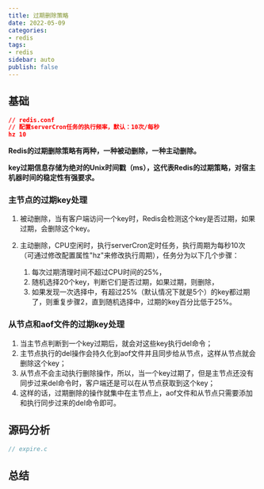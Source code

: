 ```yaml
---
title: 过期删除策略
date: 2022-05-09
categories:
- redis
tags:
- redis
sidebar: auto
publish: false
---
```


## 基础

```json
// redis.conf
// 配置serverCron任务的执行频率，默认：10次/每秒
hz 10
```

**Redis的过期删除策略有两种，一种被动删除，一种主动删除。**

**key过期信息存储为绝对的Unix时间戳（ms），这代表Redis的过期策略，对宿主机器时间的稳定性有强要求。**

### 主节点的过期key处理

1. 被动删除，当有客户端访问一个key时，Redis会检测这个key是否过期，如果过期，会删除这个key。

2. 主动删除，CPU空闲时，执行serverCron定时任务，执行周期为每秒10次（可通过修改配置属性"hz"来修改执行周期），任务分为以下几个步骤：
   1. 每次过期清理时间不超过CPU时间的25%，
   2. 随机选择20个key，判断它们是否过期，如果过期，则删除，
   3. 如果发现一次选择中，有超过25%（默认情况下就是5个）的key都过期了，则重复步骤2，直到随机选择中，过期的key百分比低于25%。

### 从节点和aof文件的过期key处理

1. 当主节点判断到一个key过期后，就会对这些key执行del命令；
2. 主节点执行的del操作会持久化到aof文件并且同步给从节点，这样从节点就会删除这个key；
3. 从节点不会主动执行删除操作，所以，当一个key过期了，但是主节点还没有同步过来del命令时，客户端还是可以在从节点获取到这个key；
4. 这样的话，过期删除的操作就集中在主节点上，aof文件和从节点只需要添加和执行同步过来的del命令即可。

## 源码分析

```c
// expire.c
```

## 总结

